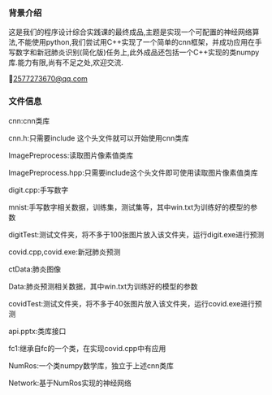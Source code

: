 ### 背景介绍

这是我们的程序设计综合实践课的最终成品,主题是实现一个可配置的神经网络算法,不能使用python,我们尝试用C++实现了一个简单的cnn框架，并成功应用在手写数字和新冠肺炎识别(简化版)任务上,此外成品还包括一个C++实现的类numpy库.能力有限,尚有不足之处,欢迎交流.

:email:2577273670@qq.com

### 文件信息

cnn:cnn类库

cnn.h:只需要include 这个头文件就可以开始使用cnn类库

ImagePreprocess:读取图片像素值类库

ImagePreprocess.hpp:只需要include这个头文件即可使用读取图片像素值类库

digit.cpp:手写数字

mnist:手写数字相关数据，训练集，测试集等，其中win.txt为训练好的模型的参数

digitTest:测试文件夹，将不多于100张图片放入该文件夹，运行digit.exe进行预测

covid.cpp,covid.exe:新冠肺炎预测

ctData:肺炎图像

Data:肺炎预测相关数据，其中win.txt为训练好的模型的参数

covidTest:测试文件夹，将不多于40张图片放入该文件夹，运行covid.exe进行预测

api.pptx:类库接口

fc1:继承自fc的一个类，在实现covid.cpp中有应用

NumRos:一个类numpy数学库，独立于上述cnn类库

Network:基于NumRos实现的神经网络

















 
